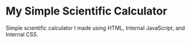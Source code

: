 # My Simple Scientific Calculator
 
 Simple scientific calculator I made using HTML, Internal JavaScript, and Internal CSS.

